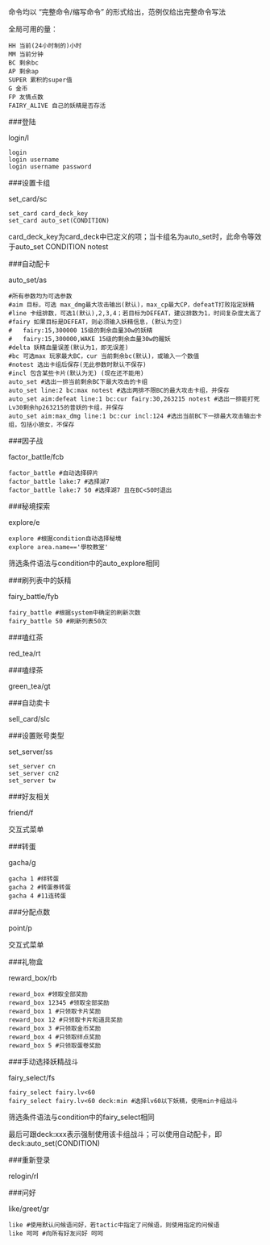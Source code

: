 ﻿命令均以 “完整命令/缩写命令” 的形式给出，范例仅给出完整命令写法

全局可用的量：

    HH 当前(24小时制的)小时
    MM 当前分钟
    BC 剩余bc
    AP 剩余ap
    SUPER 累积的super值
    G 金币
    FP 友情点数
    FAIRY_ALIVE 自己的妖精是否存活

###登陆

login/l

    login
    login username
    login username password
    

###设置卡组

set_card/sc

    set_card card_deck_key
    set_card auto_set(CONDITION)

card_deck_key为card_deck中已定义的项；当卡组名为auto_set时，此命令等效于auto_set CONDITION notest


###自动配卡

auto_set/as

	#所有参数均为可选参数
	#aim 目标，可选 max_dmg最大攻击输出(默认)，max_cp最大CP，defeatT打败指定妖精
	#line 卡组排数，可选1(默认),2,3,4；若目标为DEFEAT，建议排数为1，时间复杂度太高了
	#fairy 如果目标是DEFEAT，则必须输入妖精信息，(默认为空)
	#	fairy:15,300000 15级的剩余血量30w的妖精
	#	fairy:15,300000,WAKE 15级的剩余血量30w的醒妖
	#delta 妖精血量误差(默认为1，即无误差)
	#bc 可选max 玩家最大BC，cur 当前剩余bc(默认)，或输入一个数值
	#notest 选出卡组后保存(无此参数时默认不保存)
	#incl 包含某些卡片(默认为无) (现在还不能用)
	auto_set #选出一排当前剩余BC下最大攻击的卡组
	auto_set line:2 bc:max notest #选出两排不限BC的最大攻击卡组，并保存
	auto_set aim:defeat line:1 bc:cur fairy:30,263215 notest #选出一排能打死Lv30剩余hp263215的普妖的卡组，并保存
	auto_set aim:max_dmg line:1 bc:cur incl:124 #选出当前BC下一排最大攻击输出卡组，包括小狼女，不保存
    
###因子战

factor_battle/fcb

    factor_battle #自动选择碎片
    factor_battle lake:7 #选择湖7
    factor_battle lake:7 50 #选择湖7 且在BC<50时退出

    
###秘境探索

explore/e

    explore #根据condition自动选择秘境
    explore area.name=='學校教室'
    
筛选条件语法与condition中的auto_explore相同


###刷列表中的妖精

fairy_battle/fyb

    fairy_battle #根据system中确定的刷新次数
    fairy_battle 50 #刷新列表50次

###嗑红茶

red_tea/rt

###嗑绿茶

green_tea/gt

###自动卖卡

sell_card/slc

###设置账号类型

set_server/ss

    set_server cn
    set_server cn2
    set_server tw

###好友相关

friend/f

交互式菜单

###转蛋

gacha/g

    gacha 1 #绊转蛋
    gacha 2 #转蛋券转蛋
    gacha 4 #11连转蛋
    
###分配点数

point/p

交互式菜单

###礼物盒

reward_box/rb

    reward_box #领取全部奖励
    reward_box 12345 #领取全部奖励
    reward_box 1 #只领取卡片奖励
    reward_box 12 #只领取卡片和道具奖励
    reward_box 3 #只领取金币奖励
    reward_box 4 #只领取绊点奖励
    reward_box 5 #只领取蛋卷奖励

###手动选择妖精战斗

fairy_select/fs

    fairy_select fairy.lv<60
    fairy_select fairy.lv<60 deck:min #选择lv60以下妖精，使用min卡组战斗

筛选条件语法与condition中的fairy_select相同

最后可跟deck:xxx表示强制使用该卡组战斗；可以使用自动配卡，即deck:auto_set(CONDITION)

###重新登录

relogin/rl

###问好

like/greet/gr

    like #使用默认问候语问好，若tactic中指定了问候语，则使用指定的问候语
    like 呵呵 #向所有好友问好 呵呵